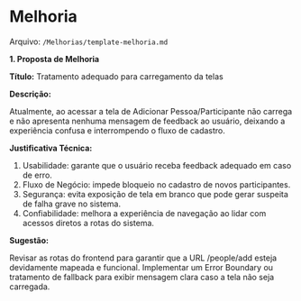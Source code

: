 # Melhoria

Arquivo: `/Melhorias/template-melhoria.md`

**1. Proposta de Melhoria**

**Título:** Tratamento adequado para carregamento da telas 

**Descrição:**

Atualmente, ao acessar a tela de Adicionar Pessoa/Participante não carrega e não apresenta nenhuma mensagem de feedback ao usuário, deixando a experiência confusa e interrompendo o fluxo de cadastro.

**Justificativa Técnica:**

1. Usabilidade: garante que o usuário receba feedback adequado em caso de erro.
2. Fluxo de Negócio: impede bloqueio no cadastro de novos participantes.
3. Segurança: evita exposição de tela em branco que pode gerar suspeita de falha grave no sistema.
4. Confiabilidade: melhora a experiência de navegação ao lidar com acessos diretos a rotas do sistema.

**Sugestão:**

Revisar as rotas do frontend para garantir que a URL /people/add esteja devidamente mapeada e funcional. Implementar um Error Boundary ou tratamento de fallback para exibir mensagem clara caso a tela não seja carregada. 

